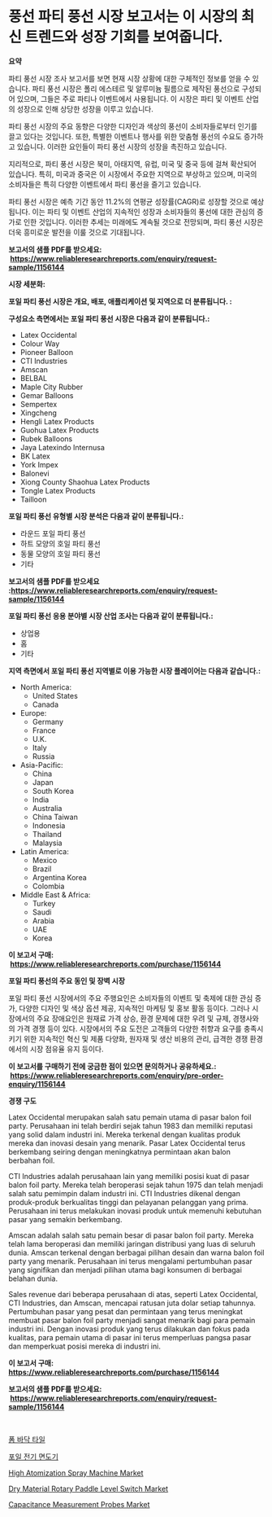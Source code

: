 <p><h1>풍선 파티 풍선 시장 보고서는 이 시장의 최신 트렌드와 성장 기회를 보여줍니다.</h1></p><p><strong>요약</strong></p>
<p><p>파티 풍선 시장 조사 보고서를 보면 현재 시장 상황에 대한 구체적인 정보를 얻을 수 있습니다. 파티 풍선 시장은 폴리 에스테르 및 알루미늄 필름으로 제작된 풍선으로 구성되어 있으며, 그들은 주로 파티나 이벤트에서 사용됩니다. 이 시장은 파티 및 이벤트 산업의 성장으로 인해 상당한 성장을 이루고 있습니다.</p><p>파티 풍선 시장의 주요 동향은 다양한 디자인과 색상의 풍선이 소비자들로부터 인기를 끌고 있다는 것입니다. 또한, 특별한 이벤트나 행사를 위한 맞춤형 풍선의 수요도 증가하고 있습니다. 이러한 요인들이 파티 풍선 시장의 성장을 촉진하고 있습니다.</p><p>지리적으로, 파티 풍선 시장은 북미, 아태지역, 유럽, 미국 및 중국 등에 걸쳐 확산되어 있습니다. 특히, 미국과 중국은 이 시장에서 주요한 지역으로 부상하고 있으며, 미국의 소비자들은 특히 다양한 이벤트에서 파티 풍선을 즐기고 있습니다.</p><p>파티 풍선 시장은 예측 기간 동안 11.2%의 연평균 성장률(CAGR)로 성장할 것으로 예상됩니다. 이는 파티 및 이벤트 산업의 지속적인 성장과 소비자들의 풍선에 대한 관심의 증가로 인한 것입니다. 이러한 추세는 미래에도 계속될 것으로 전망되며, 파티 풍선 시장은 더욱 흥미로운 발전을 이룰 것으로 기대됩니다.</p></p>
<p><strong>보고서의 샘플 PDF를 받으세요: &nbsp;<a href="https://www.reliableresearchreports.com/enquiry/request-sample/1156144">https://www.reliableresearchreports.com/enquiry/request-sample/1156144</a></strong></p>
<p><strong>시장 세분화:</strong></p>
<p><strong> 포일 파티 풍선 시장은 개요, 배포, 애플리케이션 및 지역으로 더 분류됩니다. :</strong></p>
<p><strong>구성요소 측면에서는 포일 파티 풍선 시장은 다음과 같이 분류됩니다.:</strong></p>
<p><ul><li>Latex Occidental</li><li>Colour Way</li><li>Pioneer Balloon</li><li>CTI Industries</li><li>Amscan</li><li>BELBAL</li><li>Maple City Rubber</li><li>Gemar Balloons</li><li>Sempertex</li><li>Xingcheng</li><li>Hengli Latex Products</li><li>Guohua Latex Products</li><li>Rubek Balloons</li><li>Jaya Latexindo Internusa</li><li>BK Latex</li><li>York Impex</li><li>Balonevi</li><li>Xiong County Shaohua Latex Products</li><li>Tongle Latex Products</li><li>Tailloon</li></ul></p>
<p><strong> 포일 파티 풍선 유형별 시장 분석은 다음과 같이 분류됩니다.:</strong></p>
<p><ul><li>라운드 포일 파티 풍선</li><li>하트 모양의 호일 파티 풍선</li><li>동물 모양의 호일 파티 풍선</li><li>기타</li></ul></p>
<p><strong>보고서의 샘플 PDF를 받으세요 :<a href="https://www.reliableresearchreports.com/enquiry/request-sample/1156144">https://www.reliableresearchreports.com/enquiry/request-sample/1156144</a></strong></p>
<p><strong> 포일 파티 풍선 응용 분야별 시장 산업 조사는 다음과 같이 분류됩니다.:</strong></p>
<p><ul><li>상업용</li><li>홈</li><li>기타</li></ul></p>
<p><strong>지역 측면에서 포일 파티 풍선 지역별로 이용 가능한 시장 플레이어는 다음과 같습니다.:</strong></p>
<p><ul>
    <li>
        North America:
        <ul>
            <li>United States</li>
            <li>Canada</li>
        </ul>
    </li>
    <li>
        Europe:
        <ul>
            <li>Germany</li>
            <li>France</li>
            <li>U.K.</li>
            <li>Italy</li>
            <li>Russia</li>
        </ul>
    </li>
    <li>
        Asia-Pacific:
        <ul>
            <li>China</li>
            <li>Japan</li>
            <li>South Korea</li>
            <li>India</li>
            <li>Australia</li>
            <li>China Taiwan</li>
            <li>Indonesia</li>
            <li>Thailand</li>
            <li>Malaysia</li>
        </ul>
    </li>
    <li>
        Latin America:
        <ul>
            <li>Mexico</li>
            <li>Brazil</li>
            <li>Argentina Korea</li>
            <li>Colombia</li>
        </ul>
    </li>
    <li>
        Middle East & Africa:
        <ul>
            <li>Turkey</li>
            <li>Saudi</li>
            <li>Arabia</li>
            <li>UAE</li>
            <li>Korea</li>
        </ul>
    </li>
    </ul></p>
<p><strong>이 보고서 구매: &nbsp;<a href="https://www.reliableresearchreports.com/purchase/1156144">https://www.reliableresearchreports.com/purchase/1156144</a></strong></p>
<p><strong>포일 파티 풍선의 주요 동인 및 장벽 시장</strong></p>
<p><p>포일 파티 풍선 시장에서의 주요 주행요인은 소비자들의 이벤트 및 축제에 대한 관심 증가, 다양한 디자인 및 색상 옵션 제공, 지속적인 마케팅 및 홍보 활동 등이다. 그러나 시장에서의 주요 장애요인은 원재료 가격 상승, 환경 문제에 대한 우려 및 규제, 경쟁사와의 가격 경쟁 등이 있다. 시장에서의 주요 도전은 고객들의 다양한 취향과 요구를 충족시키기 위한 지속적인 혁신 및 제품 다양화, 원자재 및 생산 비용의 관리, 급격한 경쟁 환경에서의 시장 점유율 유지 등이다.</p></p>
<p><strong>이 보고서를 구매하기 전에 궁금한 점이 있으면 문의하거나 공유하세요.: &nbsp;<a href="https://www.reliableresearchreports.com/enquiry/pre-order-enquiry/1156144">https://www.reliableresearchreports.com/enquiry/pre-order-enquiry/1156144</a></strong></p>
<p><strong>경쟁 구도</strong></p>
<p><p>Latex Occidental merupakan salah satu pemain utama di pasar balon foil party. Perusahaan ini telah berdiri sejak tahun 1983 dan memiliki reputasi yang solid dalam industri ini. Mereka terkenal dengan kualitas produk mereka dan inovasi desain yang menarik. Pasar Latex Occidental terus berkembang seiring dengan meningkatnya permintaan akan balon berbahan foil.</p><p>CTI Industries adalah perusahaan lain yang memiliki posisi kuat di pasar balon foil party. Mereka telah beroperasi sejak tahun 1975 dan telah menjadi salah satu pemimpin dalam industri ini. CTI Industries dikenal dengan produk-produk berkualitas tinggi dan pelayanan pelanggan yang prima. Perusahaan ini terus melakukan inovasi produk untuk memenuhi kebutuhan pasar yang semakin berkembang.</p><p>Amscan adalah salah satu pemain besar di pasar balon foil party. Mereka telah lama beroperasi dan memiliki jaringan distribusi yang luas di seluruh dunia. Amscan terkenal dengan berbagai pilihan desain dan warna balon foil party yang menarik. Perusahaan ini terus mengalami pertumbuhan pasar yang signifikan dan menjadi pilihan utama bagi konsumen di berbagai belahan dunia.</p><p>Sales revenue dari beberapa perusahaan di atas, seperti Latex Occidental, CTI Industries, dan Amscan, mencapai ratusan juta dolar setiap tahunnya. Pertumbuhan pasar yang pesat dan permintaan yang terus meningkat membuat pasar balon foil party menjadi sangat menarik bagi para pemain industri ini. Dengan inovasi produk yang terus dilakukan dan fokus pada kualitas, para pemain utama di pasar ini terus memperluas pangsa pasar dan memperkuat posisi mereka di industri ini.</p></p>
<p><strong>이 보고서 구매: &nbsp; <a href="https://www.reliableresearchreports.com/purchase/1156144">https://www.reliableresearchreports.com/purchase/1156144</a></strong></p>
<p><strong>보고서의 샘플 PDF를 받으세요: &nbsp;<a href="https://www.reliableresearchreports.com/enquiry/request-sample/1156144">https://www.reliableresearchreports.com/enquiry/request-sample/1156144</a></strong><strong></strong></p>
<p>&nbsp;</p>
<p><p><a href="https://github.com/laholand/Market-Research-Report-List-2/blob/main/9995233187350.md">폼 바닥 타일</a></p><p><a href="https://github.com/vsnao330707/Market-Research-Report-List-1/blob/main/2796057187351.md">포일 전기 면도기</a></p><p><a href="https://github.com/pgtimber/Market-Research-Report-List-1/blob/main/high-atomization-spray-machine-market.md">High Atomization Spray Machine Market</a></p><p><a href="https://view.publitas.com/reportprime-1/dry-material-rotary-paddle-level-switch-market-provides-a-comprehensive-analysis-including-a-macro-overview-of-the-market-as-well-as-micro-details-such-as-market-size-and-competitive-landscape/">Dry Material Rotary Paddle Level Switch Market</a></p><p><a href="https://view.publitas.com/reportprime-1/capacitance-measurement-probes-market-size-global-industry-overview-market-segmentation-and-forecast-2024-to-2031/">Capacitance Measurement Probes Market</a></p></p>